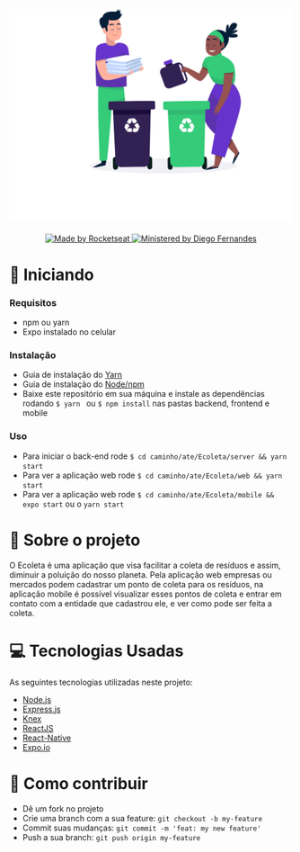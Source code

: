 <h4>
  <img src="./web/src/assets/home-background.svg"/>
</h4>
<p align="center">
  <a href="http://rocketseat.com.br">
    <img alt="Made by Rocketseat" src="https://img.shields.io/badge/Made%20by-Rocketseat-red"/>
  </a>
  <a href="https://github.com/diego3g">
    <img alt="Ministered by Diego Fernandes" src="https://img.shields.io/badge/Made%20by-Rocketseat-red"/>
  </a>
</p>

# :rocket: Iniciando

### Requisitos

- npm ou yarn
- Expo instalado no celular

### Instalação

- Guia de instalação do [Yarn](https://classic.yarnpkg.com/en/docs/install#mac-stable)
- Guia de instalação do [Node/npm](https://nodejs.org/en/download/package-manager/)
- Baixe este repositório em sua máquina e instale as dependências rodando `$ yarn ` ou `$ npm install` nas pastas backend, frontend e mobile

### Uso

- Para iniciar o back-end rode `$ cd caminho/ate/Ecoleta/server && yarn start`
- Para ver a aplicação web rode `$ cd caminho/ate/Ecoleta/web && yarn start`
- Para ver a aplicação web rode `$ cd caminho/ate/Ecoleta/mobile && expo start` ou o `yarn start`

# :memo: Sobre o projeto
  O Ecoleta é uma aplicação que visa facilitar a coleta de resíduos e assim, diminuir a poluição do nosso planeta.
  Pela aplicação web empresas ou mercados podem cadastrar um ponto de coleta para os resíduos, na aplicação mobile é possível visualizar esses pontos de coleta e entrar em contato com a entidade que cadastrou ele, e ver como pode ser feita a coleta.

# :computer: Tecnologias Usadas

As seguintes tecnologias utilizadas neste projeto:

- [Node.js](https://nodejs.org/en)
- [Express.js](https://expressjs.com)
- [Knex](http://knexjs.org)
- [ReactJS](https://reactjs.org/)
- [React-Native](https://react-native.dev)
- [Expo.io](https://expo.io/)

# :muscle: Como contribuir

- Dê um fork no projeto
- Crie uma branch com a sua feature: `git checkout -b my-feature`
- Commit suas mudanças: `git commit -m 'feat: my new feature'`
- Push a sua branch: `git push origin my-feature`